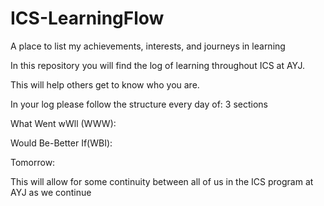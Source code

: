 # ICS-LearningFlow
A place to list my achievements, interests, and journeys in learning

In this repository you will find the log of learning throughout ICS at AYJ. 

This will help others get to know who you are.

In your log please follow the structure every day of: 3 sections

What Went wWll (WWW):

Would Be-Better If(WBI):

Tomorrow:

This will allow for some continuity between all of us in the ICS program at AYJ as we continue 
